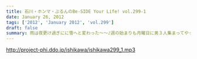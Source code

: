 ```yaml
---
title: 石川・ホンマ・ぶるんのBe-SIDE Your Life! vol.299-1
date: January 26, 2012
tags: ['2012', 'January 2012', 'vol.299']
draft: false
summary: 雨は夜更け過ぎにに雪へと変わった～～♪週の始まりも月曜日に男３人集まってやってます。うちらこそ「けったい」な人間たちなのでは・・・NAMAE
---
```


http://project-phi.ddo.jp/ishikawa/ishikawa299_1.mp3